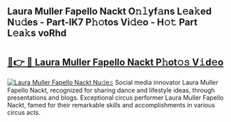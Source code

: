 ## Laura Muller Fapello Nackt O𝚗𝚕yf𝚊ns L𝚎a𝚔ed N𝚞𝚍es - Part-lK7 P𝚑𝚘tos Vi𝚍𝚎o - H𝚘𝚝 Part L𝚎a𝚔s voRhd

# <h2><a href="http://kf6a3u1.oniu.top/?m=Laura+Muller+Fapello+Nackt">🔗👉 🔴 Laura Muller Fapello Nackt P𝚑ot𝚘𝚜 V𝚒d𝚎o</a></h2>

[![Laura Muller Fapello Nackt Nu𝚍e𝚜](https://i.imgur.com/0qMVB7G.gif)](http://kf6a3u1.oniu.top/?m=Laura+Muller+Fapello+Nackt)
Social media innovator Laura Muller Fapello Nackt, recognized for sharing dance and lifestyle ideas, through presentations and blogs. Exceptional circus performer Laura Muller Fapello Nackt, famed for their remarkable skills and accomplishments in various circus acts.  

